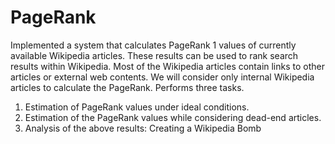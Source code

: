 # PageRank
Implemented a system that calculates PageRank 1 values of currently available Wikipedia articles.
These results can be used to rank search results within Wikipedia. Most of the Wikipedia articles contain links to other articles or external web contents. 
We will consider only internal Wikipedia articles to calculate the PageRank.
Performs three tasks.
1) Estimation of PageRank values under ideal conditions.
2) Estimation of the PageRank values while considering dead-end articles.
3) Analysis of the above results: Creating a Wikipedia Bomb
